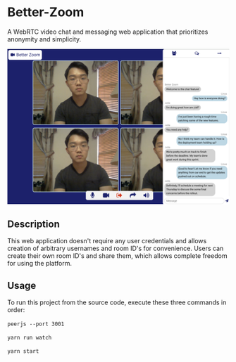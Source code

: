 # Better-Zoom

A WebRTC video chat and messaging web application that prioritizes anonymity and simplicity.

![img](images/example.png)

## Description

This web application doesn't require any user credentials and allows creation of arbitrary usernames and room ID's for convenience. Users can create their own room ID's and share them, which allows complete freedom for using the platform.

## Usage

To run this project from the source code, execute these three commands in order:

`peerjs --port 3001`

`yarn run watch`

`yarn start`